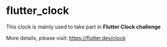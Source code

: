 # flutter_clock
This clock is mainly used to take part in **Flutter Clock challenge**

More details, please visit:
https://flutter.dev/clock

